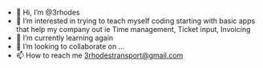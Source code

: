 - 👋 Hi, I’m @3rhodes
- 👀 I’m interested in trying to teach myself coding starting with basic apps that help my company out ie Time management, Ticket input, Invoicing 
- 🌱 I’m currently learning again
- 💞️ I’m looking to collaborate on ...
- 📫 How to reach me 3rhodestransport@gmail.com

<!---
3rhodes/3rhodes is a ✨ special ✨ repository because its `README.md` (this file) appears on your GitHub profile.
You can click the Preview link to take a look at your changes.
--->
